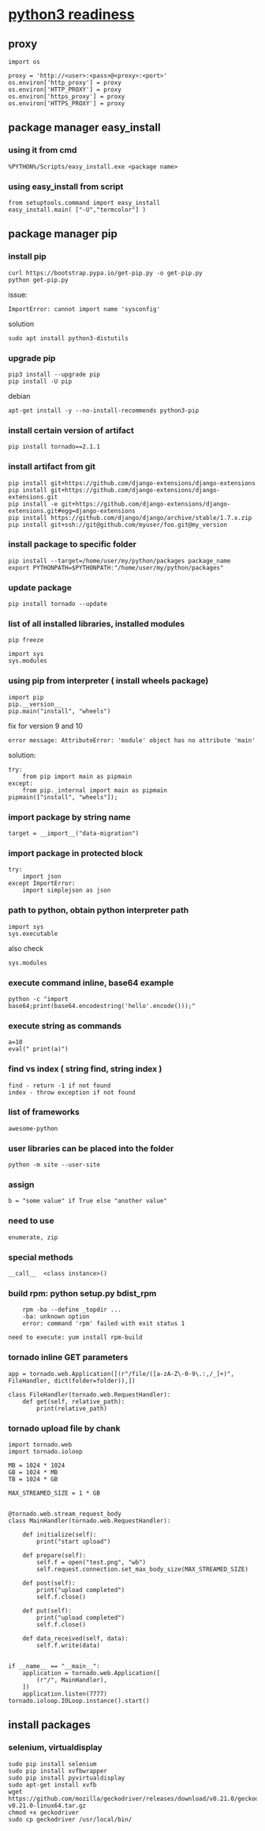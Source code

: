 # [python3 readiness](http://py3readiness.org/)

## proxy 
```
import os

proxy = 'http://<user>:<pass>@<proxy>:<port>'
os.environ['http_proxy'] = proxy 
os.environ['HTTP_PROXY'] = proxy
os.environ['https_proxy'] = proxy
os.environ['HTTPS_PROXY'] = proxy
```

## package manager easy_install
### using it from cmd
```
%PYTHON%/Scripts/easy_install.exe <package name>
```
### using easy_install from script
```
from setuptools.command import easy_install
easy_install.main( ["-U","termcolor"] )
```

## package manager pip
### install pip
```
curl https://bootstrap.pypa.io/get-pip.py -o get-pip.py
python get-pip.py
```
issue:
```
ImportError: cannot import name 'sysconfig'
```
solution
```
sudo apt install python3-distutils
```

### upgrade pip
```
pip3 install --upgrade pip
pip install -U pip
```
debian
```
apt-get install -y --no-install-recommends python3-pip
```

### install certain version of artifact
```
pip install tornado==2.1.1
```


### install artifact from git
```
pip install git+https://github.com/django-extensions/django-extensions
pip install git+https://github.com/django-extensions/django-extensions.git
pip install -e git+https://github.com/django-extensions/django-extensions.git#egg=django-extensions
pip install https://github.com/django/django/archive/stable/1.7.x.zip
pip install git+ssh://git@github.com/myuser/foo.git@my_version
```

### install package to specific folder
```
pip install --target=/home/user/my/python/packages package_name
export PYTHONPATH=$PYTHONPATH:"/home/user/my/python/packages"
```

### update package
```
pip install tornado --update
```

### list of all installed libraries, installed modules
```
pip freeze
```
```
import sys
sys.modules
```

### using pip from interpreter ( install wheels package)
```
import pip
pip.__version__
pip.main("install", "wheels")
```
fix for version 9 and 10
```
error message: AttributeError: 'module' object has no attribute 'main'
```
solution:
```
try:
    from pip import main as pipmain
except:
    from pip._internal import main as pipmain
pipmain(["install", "wheels"]);
```

### import package by string name
```
target = __import__("data-migration")
```

### import package in protected block
```
try:
    import json
except ImportError:
    import simplejson as json
```

### path to python, obtain python interpreter path
```
import sys
sys.executable
```
also check 
```
sys.modules
```

### execute command inline, base64 example
```
python -c "import base64;print(base64.encodestring('hello'.encode()));"
```

### execute string as commands
```
a=10
eval(" print(a)")
```

### find vs index ( string find, string index )
```
find - return -1 if not found
index - throw exception if not found
```

### list of frameworks
```
awesome-python
```

### user libraries can be placed into the folder
```
python -m site --user-site
```

### assign
```
b = "some value" if True else "another value"
```

### need to use
```
enumerate, zip
```

### special methods
```
__call__  <class instance>()
```

### build rpm: python setup.py bdist_rpm
```
	rpm -ba --define _topdir ...
	-ba: unknown option
	error: command 'rpm' failed with exit status 1
```
```
need to execute: yum install rpm-build
```

### tornado inline GET parameters
```
app = tornado.web.Application([(r"/file/([a-zA-Z\-0-9\.:,/_]+)", FileHandler, dict(folder=folder)),])

class FileHandler(tornado.web.RequestHandler):
    def get(self, relative_path):
        print(relative_path)
```
### tornado upload file by chank
```
import tornado.web
import tornado.ioloop

MB = 1024 * 1024
GB = 1024 * MB
TB = 1024 * GB

MAX_STREAMED_SIZE = 1 * GB


@tornado.web.stream_request_body
class MainHandler(tornado.web.RequestHandler):

    def initialize(self):
        print("start upload")

    def prepare(self):
        self.f = open("test.png", "wb")
        self.request.connection.set_max_body_size(MAX_STREAMED_SIZE)

    def post(self):
        print("upload completed")
        self.f.close()

    def put(self):
        print("upload completed")
        self.f.close()

    def data_received(self, data):
        self.f.write(data)


if __name__ == "__main__":
    application = tornado.web.Application([
        (r"/", MainHandler),
    ])
    application.listen(7777)
tornado.ioloop.IOLoop.instance().start()
```
## install packages
### selenium, virtualdisplay
```
sudo pip install selenium
sudo pip install xvfbwrapper
sudo pip install pyvirtualdisplay
sudo apt-get install xvfb
wget https://github.com/mozilla/geckodriver/releases/download/v0.21.0/geckodriver-v0.21.0-linux64.tar.gz
chmod +x geckodriver
sudo cp geckodriver /usr/local/bin/
```
